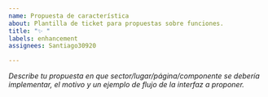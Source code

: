 ```yaml
---
name: Propuesta de característica
about: Plantilla de ticket para propuestas sobre funciones.
title: "✨ "
labels: enhancement
assignees: Santiago30920

---
```


*Describe tu propuesta en que sector/lugar/página/componente se debería implementar, el motivo y un ejemplo de flujo de la interfaz a proponer.*
